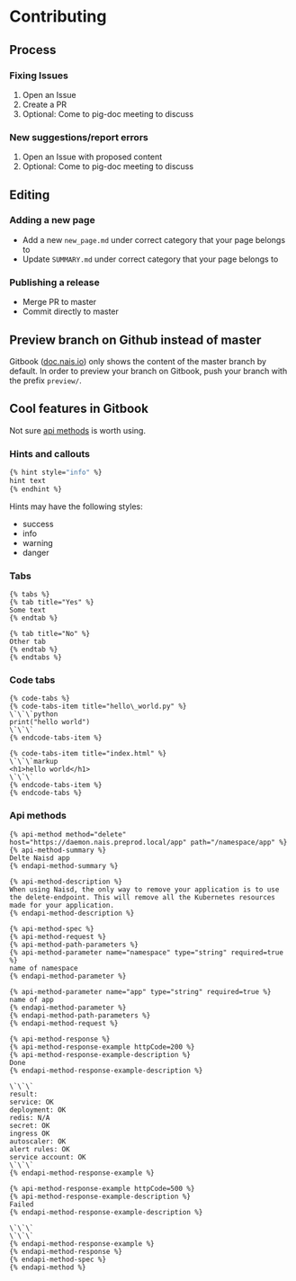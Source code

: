 # Contributing

## Process

### Fixing Issues

1. Open an Issue
2. Create a PR
3. Optional: Come to pig-doc meeting to discuss

### New suggestions/report errors

1. Open an Issue with proposed content
2. Optional: Come to pig-doc meeting to discuss

## Editing

### Adding a new page

- Add a new `new_page.md` under correct category that your page belongs to
- Update `SUMMARY.md` under correct category that your page belongs to

### Publishing a release

- Merge PR to master
- Commit directly to master

## Preview branch on Github instead of master

Gitbook ([doc.nais.io](https://doc.nais.io)) only shows the content of the master branch by default.
In order to preview your branch on Gitbook, push your branch with the prefix `preview/`.

## Cool features in Gitbook

Not sure [api methods](#api-methods) is worth using.

### Hints and callouts

```bash
{% hint style="info" %}
hint text
{% endhint %}
```

Hints may have the following styles:

- success
- info
- warning
- danger

### Tabs

```
{% tabs %}
{% tab title="Yes" %}
Some text
{% endtab %}

{% tab title="No" %}
Other tab
{% endtab %}
{% endtabs %}
```

### Code tabs

```
{% code-tabs %}
{% code-tabs-item title="hello\_world.py" %}
\`\`\`python
print("hello world")
\`\`\`
{% endcode-tabs-item %}

{% code-tabs-item title="index.html" %}
\`\`\`markup
<h1>hello world</h1>
\`\`\`
{% endcode-tabs-item %}
{% endcode-tabs %}
```

### Api methods

```
{% api-method method="delete" host="https://daemon.nais.preprod.local/app" path="/namespace/app" %}
{% api-method-summary %}
Delte Naisd app
{% endapi-method-summary %}

{% api-method-description %}
When using Naisd, the only way to remove your application is to use the delete-endpoint. This will remove all the Kubernetes resources made for your application.
{% endapi-method-description %}

{% api-method-spec %}
{% api-method-request %}
{% api-method-path-parameters %}
{% api-method-parameter name="namespace" type="string" required=true %}
name of namespace
{% endapi-method-parameter %}

{% api-method-parameter name="app" type="string" required=true %}
name of app
{% endapi-method-parameter %}
{% endapi-method-path-parameters %}
{% endapi-method-request %}

{% api-method-response %}
{% api-method-response-example httpCode=200 %}
{% api-method-response-example-description %}
Done
{% endapi-method-response-example-description %}

\`\`\`
result:
service: OK
deployment: OK
redis: N/A
secret: OK
ingress OK
autoscaler: OK
alert rules: OK
service account: OK
\`\`\`
{% endapi-method-response-example %}

{% api-method-response-example httpCode=500 %}
{% api-method-response-example-description %}
Failed
{% endapi-method-response-example-description %}

\`\`\`
\`\`\`
{% endapi-method-response-example %}
{% endapi-method-response %}
{% endapi-method-spec %}
{% endapi-method %}
```

